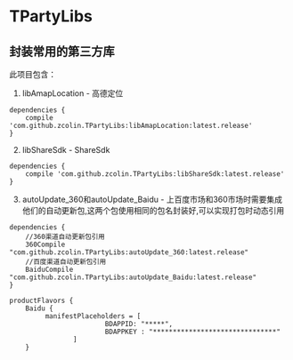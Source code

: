 # TPartyLibs
## 封装常用的第三方库
此项目包含：

1. libAmapLocation - 高德定位 
```
dependencies {
    compile 'com.github.zcolin.TPartyLibs:libAmapLocation:latest.release'
}
```
2. libShareSdk - ShareSdk 
```
dependencies {
    compile 'com.github.zcolin.TPartyLibs:libShareSdk:latest.release'
}
```
3. autoUpdate_360和autoUpdate_Baidu - 上百度市场和360市场时需要集成他们的自动更新包,这两个包使用相同的包名封装好,可以实现打包时动态引用
```
dependencies {
    //360渠道自动更新包引用
    360Compile "com.github.zcolin.TPartyLibs:autoUpdate_360:latest.release"
    //百度渠道自动更新包引用
    BaiduCompile "com.github.zcolin.TPartyLibs:autoUpdate_Baidu:latest.release"
}

productFlavors {
    Baidu {
         manifestPlaceholders = [
                        BDAPPID: "*****",
                        BDAPPKEY : "*******************************"
                ]
    }
```

